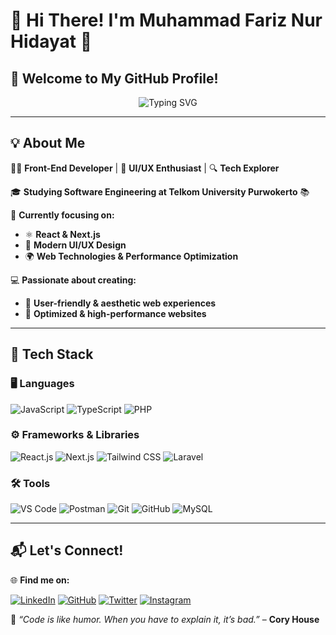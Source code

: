 # 🌟 **Hi There! I'm Muhammad Fariz Nur Hidayat** 🚀

## 🎉 **Welcome to My GitHub Profile!**

<div align="center">
  <img src="https://readme-typing-svg.herokuapp.com?font=Fira+Code&size=24&duration=3000&pause=1000&color=F7B42C&center=true&width=600&lines=%F0%9F%8E%80+Front-End+Developer+%7C+Tech+Enthusiast+%F0%9F%92%BB;🚀+Passionate+about+Building+Awesome+Websites+🌐;📚+Always+Learning+and+Exploring+New+Technologies+💡" alt="Typing SVG" />
</div>

---

## 💡 **About Me**

👨‍💻 **Front-End Developer** | 🎨 **UI/UX Enthusiast** | 🔍 **Tech Explorer**

🎓 **Studying Software Engineering at Telkom University Purwokerto** 📚

🌱 **Currently focusing on:**
- ⚛️ **React & Next.js**
- 🎨 **Modern UI/UX Design**
- 🌍 **Web Technologies & Performance Optimization**

💻 **Passionate about creating:**
- 🌟 **User-friendly & aesthetic web experiences**
- 🚀 **Optimized & high-performance websites**

---

## 🎨 **Tech Stack**

### 🖥️ **Languages**
![JavaScript](https://img.shields.io/badge/-JavaScript-F7DF1E?style=for-the-badge&logo=javascript&logoColor=black)
![TypeScript](https://img.shields.io/badge/-TypeScript-3178C6?style=for-the-badge&logo=typescript&logoColor=white)
![PHP](https://img.shields.io/badge/-PHP-777BB4?style=for-the-badge&logo=php&logoColor=white)

### ⚙️ **Frameworks & Libraries**
![React.js](https://img.shields.io/badge/-React.js-61DAFB?style=for-the-badge&logo=react&logoColor=black)
![Next.js](https://img.shields.io/badge/-Next.js-000000?style=for-the-badge&logo=nextdotjs&logoColor=white)
![Tailwind CSS](https://img.shields.io/badge/-Tailwind%20CSS-06B6D4?style=for-the-badge&logo=tailwindcss&logoColor=white)
![Laravel](https://img.shields.io/badge/-Laravel-FF2D20?style=for-the-badge&logo=laravel&logoColor=white)

### 🛠 **Tools**
![VS Code](https://img.shields.io/badge/-VS%20Code-007ACC?style=for-the-badge&logo=visualstudiocode&logoColor=white)
![Postman](https://img.shields.io/badge/-Postman-FF6C37?style=for-the-badge&logo=postman&logoColor=white)
![Git](https://img.shields.io/badge/-Git-F05032?style=for-the-badge&logo=git&logoColor=white)
![GitHub](https://img.shields.io/badge/-GitHub-181717?style=for-the-badge&logo=github&logoColor=white)
![MySQL](https://img.shields.io/badge/-MySQL-4479A1?style=for-the-badge&logo=mysql&logoColor=white)

---

## 📬 **Let's Connect!**

🌐 **Find me on:**

[![LinkedIn](https://img.shields.io/badge/-LinkedIn-0077B5?style=for-the-badge&logo=linkedin&logoColor=white)](https://www.linkedin.com/in/muhammad-fariz-nur-hidayat/)
[![GitHub](https://img.shields.io/badge/-GitHub-181717?style=for-the-badge&logo=github&logoColor=white)](https://github.com/fariznurh)
[![Twitter](https://img.shields.io/badge/-Twitter-1DA1F2?style=for-the-badge&logo=twitter&logoColor=white)](https://twitter.com/your_twitter)
[![Instagram](https://img.shields.io/badge/-Instagram-E4405F?style=for-the-badge&logo=instagram&logoColor=white)](https://www.instagram.com/your_instagram/)

🚀 _“Code is like humor. When you have to explain it, it’s bad.”_ – **Cory House**
